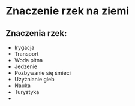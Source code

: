 # Znaczenie rzek na ziemi 
## Znaczenia rzek:
- Irygacja
- Transport
- Woda pitna
- Jedzenie
- Pozbywanie się śmieci
- Użyźnianie gleb
- Nauka
- Turystyka
-




